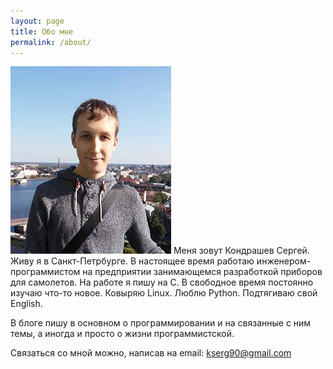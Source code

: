```yaml
---
layout: page
title: Обо мне
permalink: /about/
---
```


<img src="/asserts/static/foto.jpg" alt="Фото"  class="main-photo" /> Меня зовут Кондрашев Сергей. Живу я в Санкт-Петрбурге. В настоящее время работаю  инженером-программистом на предприятии занимающемся разработкой приборов для самолетов. На работе я пишу на С. В свободное время постоянно изучаю что-то новое. Ковыряю Linux. Люблю Python. Подтягиваю свой English.

В блоге пишу в основном о программировании и на связанные с ним темы, а иногда и просто о жизни программистской.

Связаться со мной можно, написав на email: [kserg90@gmail.com](mailto:kserg90@gmail.com)
